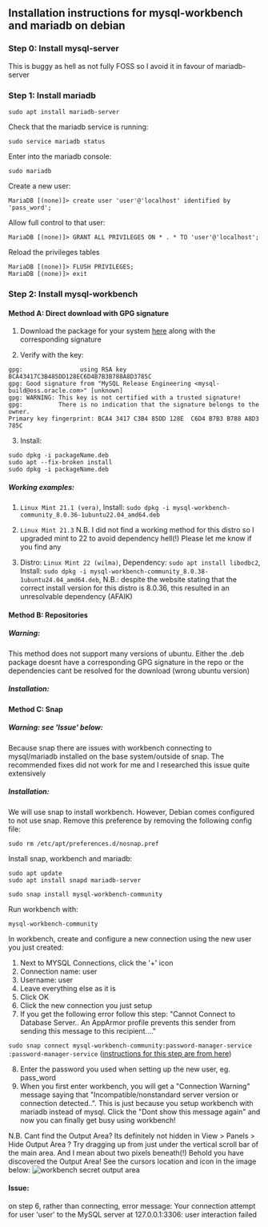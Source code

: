 ## Installation instructions for mysql-workbench and mariadb on debian

### Step 0: Install mysql-server
This is buggy as hell as not fully FOSS so I avoid it in favour of mariadb-server

### Step 1: Install mariadb

`sudo apt install mariadb-server`

Check that the mariadb service is running:

`sudo service mariadb status`

Enter into the mariadb console:

`sudo mariadb`

Create a new user:

`MariaDB [(none)]> create user 'user'@'localhost' identified by 'pass_word';`

Allow full control to that user:

`MariaDB [(none)]> GRANT ALL PRIVILEGES ON * . * TO 'user'@'localhost';`

Reload the privileges tables
```
MariaDB [(none)]> FLUSH PRIVILEGES;
MariaDB [(none)]> exit
```

### Step 2: Install mysql-workbench
#### Method A: Direct download with GPG signature
1. Download the package for your system [here](https://downloads.mysql.com/archives/workbench/) along with the corresponding signature

2. Verify with the key:
```
gpg:                using RSA key BCA43417C3B485DD128EC6D4B7B3B788A8D3785C
gpg: Good signature from "MySQL Release Engineering <mysql-build@oss.oracle.com>" [unknown]
gpg: WARNING: This key is not certified with a trusted signature!
gpg:          There is no indication that the signature belongs to the owner.
Primary key fingerprint: BCA4 3417 C3B4 85DD 128E  C6D4 B7B3 B788 A8D3 785C
```

3. Install:
```
sudo dpkg -i packageName.deb
sudo apt --fix-broken install
sudo dpkg -i packageName.deb
```

##### Working examples:
1. `Linux Mint 21.1 (vera)`, 
Install: `sudo dpkg -i mysql-workbench-community_8.0.36-1ubuntu22.04_amd64.deb`

2. `Linux Mint 21.3`
N.B. I did not find a working method for this distro so I upgraded mint to 22 to avoid dependency hell(!)
Please let me know if you find any

2. Distro: `Linux Mint 22 (wilma)`, 
Dependency: `sudo apt install libodbc2`, 
Install: `sudo dpkg -i mysql-workbench-community_8.0.38-1ubuntu24.04_amd64.deb`, 
N.B.: despite the website stating that the correct install version for this distro is 8.0.36, this resulted in an unresolvable dependency (AFAIK)

#### Method B: Repositories
##### Warning:
This method does not support many versions of ubuntu. Either the .deb package doesnt have a corresponding GPG signature in the repo or the dependencies cant be resolved for the download (wrong ubuntu version)

##### Installation:

#### Method C: Snap 
##### Warning: see 'Issue' below:
Because snap there are issues with workbench connecting to mysql/mariadb installed on the base system/outside of snap. The recommended fixes did not work for me and I researched this issue quite extensively

##### Installation:
We will use snap to install workbench. However, Debian comes configured to not use snap. Remove this preference by removing the following config file:

`sudo rm /etc/apt/preferences.d/nosnap.pref`


Install snap, workbench and mariadb:

```
sudo apt update
sudo apt install snapd mariadb-server

sudo snap install mysql-workbench-community
```



Run workbench with:

`mysql-workbench-community`

In workbench, create and configure a new connection using the new user you just created:
1. Next to MYSQL Connections, click the '+' icon
2. Connection name: user
3. Username: user
4. Leave everything else as it is
5. Click OK
6. Click the new connection you just setup
7. If you get the following error follow this step:
"Cannot Connect to Database Server.. An AppArmor profile prevents this sender from sending this message to this recipient...."

`sudo snap connect mysql-workbench-community:password-manager-service :password-manager-service`  ([instructions for this step are from here](https://blockdev.io/mysql-workbench-ubuntu-20-04-and-app-armor/))

8. Enter the password you used when setting up the new user, eg. pass_word
9. When you first enter workbench, you will get a "Connection Warning" message saying that "Incompatible/nonstandard server version or connection detected..". This is just because you setup workbench with mariadb instead of mysql. Click the "Dont show this message again" and now you can finally get busy using workbench!

N.B. Cant find the Output Area? Its definitely not hidden in View > Panels > Hide Output Area ? Try dragging up from just under the vertical scroll bar of the main area. And I mean about two pixels beneath(!) Behold you have discovered the Output Area! See the cursors location and icon in the image below:
![workbench secret output area](https://user-images.githubusercontent.com/95235745/197411327-64fe298d-ab43-4880-99b8-7248b7ad2625.png)


#### Issue:
on step 6, rather than connecting, error message:
    Your connection attempt for user 'user' to the MySQL server at 127.0.0.1:3306:
    user interaction failed
